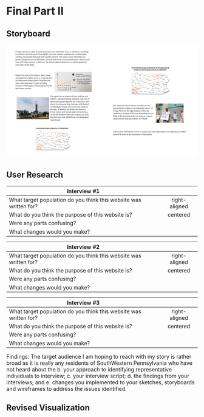 # Final Part II 

## Storyboard
![alt text](storyboard.png)

## User Research 

| Interview #1       |        |
| ------------- |:-------------:| 
| What target population do you think this website was written for?| right-aligned |
| What do you think the purpose of this website is?| centered      |   
| Were any parts confusing? |     |    
| What changes would you make? | | 

 Interview #2       |        |
| ------------- |:-------------:| 
| What target population do you think this website was written for?| right-aligned |
| What do you think the purpose of this website is?| centered      |   
| Were any parts confusing? |     |    
| What changes would you make? | | 

 Interview #3       |        |
| ------------- |:-------------:| 
| What target population do you think this website was written for?| right-aligned |
| What do you think the purpose of this website is?| centered      |   
| Were any parts confusing? |     |    
| What changes would you make? | | 

Findings: 
 The target audience I am hoping to reach with my story is rather broad as it is really any residents of SouthWestern Pennsylvania who have not heard about the 
b. your approach to identifying representative individuals to interview; 
c. your interview script; 
d. the findings from your interviews; and 
e. changes you implemented to your sketches, storyboards and wireframes to address the issues identified.

## Revised Visualization 
